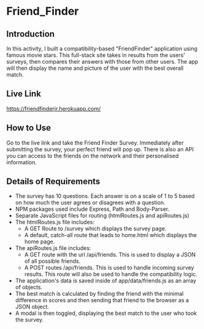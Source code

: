 # Friend_Finder

## Introduction

In this activity, I built a compatibility-based "FriendFinder" application using famous movie stars. This full-stack site takes in results from the users' surveys, then compares their answers with those from other users. The app will then display the name and picture of the user with the best overall match.

## Live Link

https://friendfinderjr.herokuapp.com/

## How to Use

Go to the live link and take the Friend Finder Survey.  Immediately after submitting the survey, your perfect friend will pop up.  There is also an API you can access to the friends on the network and their personalised information.

## Details of Requirements

-  The survey has 10 questions. Each answer is on a scale of 1 to 5 based on how much the user agrees or disagrees with a question.
-  NPM packages used include Express, Path and Body-Parser.
-  Separate JavaScript files for routing (htmlRoutes.js and apiRoutes.js)
-   The htmlRoutes.js file includes:
      -  A GET Route to /survey which displays the survey page.
      -  A default, catch-all route that leads to home.html which displays the home page.
-  The apiRoutes.js file includes:
      -  A GET route with the url /api/friends. This is used to display a JSON of all possible friends.
      -  A POST routes /api/friends. This is used to handle incoming survey results. This route will also be used to handle the
          compatibility logic.
-  The application's data is saved inside of app/data/friends.js as an array of objects.
-  The best match is calculated by finding the friend with the minimal difference in scores and then sending that friend to the browser as a JSON object.
-  A modal is then toggled, displaying the best match to the user who took the survey.


